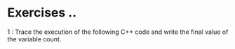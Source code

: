 # Exercises ..

1 : Trace the execution of the following C++ code and write the final value of the variable count.